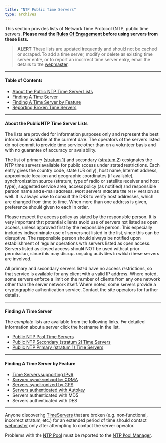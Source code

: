 ```yaml
---
title: "NTP Public Time Servers"
type: archives
---
```


This section provides lists of Network Time Protocol (NTP) public time servers. **Please read the [Rules Of Engagement](/support/servers/rulesofengagement) before using servers from these lists.**

> **ALERT** These lists are updated frequently and should not be cached or scraped. To add a time server, modify or delete an existing time server entry, or to report an incorrect time server entry, email the details to the [webmaster](mailto:webmaster@nwtime.org).

* * *

#### Table of Contents

* [About the Public NTP Time Server Lists](#about-the-public-ntp-time-server-lists)
* [Finding A Time Server](#finding-a-time-server)
* [Finding A Time Server by Feature](#finding-a-time-server-by-feature)
* [Reporting Broken Time Servers](#reporting-broken-time-servers)

* * *

#### About the Public NTP Time Server Lists

The lists are provided for information purposes only and represent the best information available at the current date. The operators of the servers listed do not commit to provide time service other than on a volunteer basis and with no guarantee of accuracy or availability.

The list of primary ([stratum 1](/support/servers/stratumonetimeservers)) and secondary ([stratum 2](/support/servers/stratumtwotimeservers)) designates the NTP time servers available for public access under stated restrictions. Each entry gives the country code, state (US only), host name, Internet address, approximate location and geographic coordinates (if available), synchronization source (stratum, type of radio or satellite receiver and host type), suggested service area, access policy (as notified) and responsible person name and e-mail address. Most servers indicate the NTP version as well. It is always wise to consult the DNS to verify host addresses, which are changed from time to time. When more than one address is given, preference should given to each in order.

Please respect the access policy as stated by the responsible person. It is very important that potential clients avoid use of servers not listed as open access, unless approved first by the responsible person. This especially includes indiscriminate use of servers not listed in the list, since this can be disruptive. The responsible person should always be notified upon establishment of regular operations with servers listed as open access. Servers listed as closed access should NOT be used without prior permission, since this may disrupt ongoing activities in which these servers are involved.

All primary and secondary servers listed have no access restrictions, so that service is available for any client with a valid IP address. Where noted, some servers enforce a limit on the number of clients from any one network other than the server network itself. Where noted, some servers provide a cryptographic authentication service. Contact the site operators for further details.

* * *

#### Finding A Time Server

The _complete_ lists are available from the following links. For detailed information about a server click the hostname in the list.

*   [Public NTP Pool Time Servers](/support/servers/ntppoolservers)
*   [Public NTP Secondary (stratum 2) Time Servers](/support/servers/stratumtwotimeservers)
*   [Public NTP Primary (stratum 1) Time Servers](/support/servers/stratumonetimeservers)

* * *

#### Finding A Time Server by Feature

* [Time Servers supporting IPv6](/support/servers/publictimeserver000638)
* [Servers synchronized by CDMA](/support/servers/serverssynchronizedbycdma)
* [Servers synchronized by GPS](/support/servers/serverssynchronizedbygps)
* [Servers authenticated with Autokey](/support/servers/serversauthenticatedwithautokey)
* Servers authenticated with MD5
* Servers authenticated with DES

* * *

Anyone discovering [TimeServers](/support/TimeServer) that are broken (e.g. non-functional, incorrect stratum, etc.) for an extended period of time should contact [webmaster](mailto:webmaster@nwtime.org) only after attempting to contact the server operator.

Problems with the [NTP Pool](/support/NTPPoolServers) must be reported to the [NTP Pool Manager](mailto:ask@ntp.org).